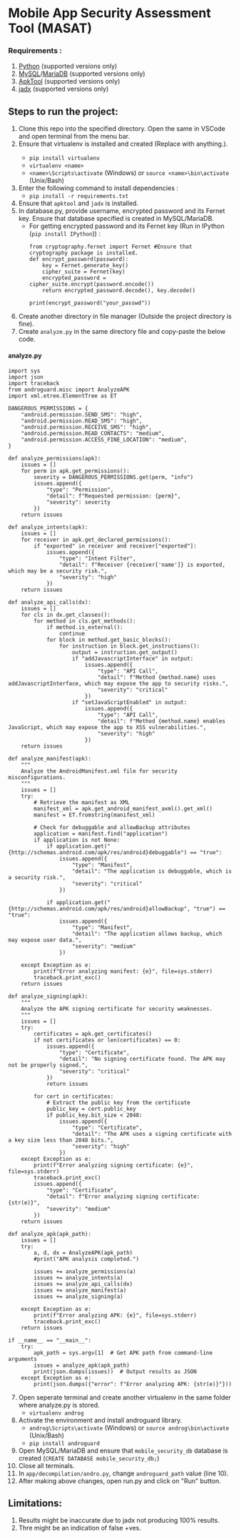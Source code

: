 # Mobile App Security Assessment Tool (MASAT)

### Requirements :
1. [Python](https://www.python.org/) (supported versions only)
2. [MySQL](https://dev.mysql.com/downloads/)/[MariaDB](https://mariadb.org/) (supported versions only)
3. [ApkTool](https://apktool.org/) (supported versions only)
4. [jadx](https://github.com/skylot/jadx) (supported versions only)

## Steps to run the project:

1. Clone this repo into the specified directory. Open the same in VSCode and open terminal from the menu bar.
2. Ensure that virtualenv is installed and created (Replace <name> with anything.).
    - ```pip install virtualenv```
    - ```virtualenv <name>```
    - ```<name>\Scripts\activate``` (Windows) or ```source <name>\bin\activate``` (Unix/Bash)
3. Enter the following command to install dependencies :
    - ```pip install -r requirements.txt```
4. Ensure that ```apktool``` and ```jadx``` is installed.
5. In database.py, provide username, encrypted password and its Fernet key. Ensure that database specified is created in MySQL/MariaDB.
   - For getting encrypted password and its Fernet key (Run in IPython (```pip install IPython```)) :
     ```
     from cryptography.fernet import Fernet #Ensure that cryptography package is installed.
     def encrypt_password(password):
         key = Fernet.generate_key()
         cipher_suite = Fernet(key)
         encrypted_password = cipher_suite.encrypt(password.encode())
         return encrypted_password.decode(), key.decode()
     
     print(encrypt_password("your_passwd"))
     ```
6. Create another directory in file manager (Outside the project directory is fine).
7. Create ```analyze.py``` in the same directory file and copy-paste the below code.
#### analyze.py

```
import sys
import json
import traceback
from androguard.misc import AnalyzeAPK
import xml.etree.ElementTree as ET

DANGEROUS_PERMISSIONS = {
    "android.permission.SEND_SMS": "high",
    "android.permission.READ_SMS": "high",
    "android.permission.RECEIVE_SMS": "high",
    "android.permission.READ_CONTACTS": "medium",
    "android.permission.ACCESS_FINE_LOCATION": "medium",
}

def analyze_permissions(apk):
    issues = []
    for perm in apk.get_permissions():
        severity = DANGEROUS_PERMISSIONS.get(perm, "info")
        issues.append({
            "type": "Permission",
            "detail": f"Requested permission: {perm}",
            "severity": severity
        })
    return issues

def analyze_intents(apk):
    issues = []
    for receiver in apk.get_declared_permissions():
        if "exported" in receiver and receiver["exported"]:
            issues.append({
                "type": "Intent Filter",
                "detail": f"Receiver {receiver['name']} is exported, which may be a security risk.",
                "severity": "high"
            })
    return issues

def analyze_api_calls(dx):
    issues = []
    for cls in dx.get_classes():
        for method in cls.get_methods():
            if method.is_external():
                continue
            for block in method.get_basic_blocks():
                for instruction in block.get_instructions():
                    output = instruction.get_output()
                    if "addJavascriptInterface" in output:
                        issues.append({
                            "type": "API Call",
                            "detail": f"Method {method.name} uses addJavascriptInterface, which may expose the app to security risks.",
                            "severity": "critical"
                        })
                    if "setJavaScriptEnabled" in output:
                        issues.append({
                            "type": "API Call",
                            "detail": f"Method {method.name} enables JavaScript, which may expose the app to XSS vulnerabilities.",
                            "severity": "high"
                        })
    return issues

def analyze_manifest(apk):
    """
    Analyze the AndroidManifest.xml file for security misconfigurations.
    """
    issues = []
    try:
        # Retrieve the manifest as XML
        manifest_xml = apk.get_android_manifest_axml().get_xml()
        manifest = ET.fromstring(manifest_xml)

        # Check for debuggable and allowBackup attributes
        application = manifest.find("application")
        if application is not None:
            if application.get("{http://schemas.android.com/apk/res/android}debuggable") == "true":
                issues.append({
                    "type": "Manifest",
                    "detail": "The application is debuggable, which is a security risk.",
                    "severity": "critical"
                })

            if application.get("{http://schemas.android.com/apk/res/android}allowBackup", "true") == "true":
                issues.append({
                    "type": "Manifest",
                    "detail": "The application allows backup, which may expose user data.",
                    "severity": "medium"
                })

    except Exception as e:
        print(f"Error analyzing manifest: {e}", file=sys.stderr)
        traceback.print_exc()
    return issues

def analyze_signing(apk):
    """
    Analyze the APK signing certificate for security weaknesses.
    """
    issues = []
    try:
        certificates = apk.get_certificates()
        if not certificates or len(certificates) == 0:
            issues.append({
                "type": "Certificate",
                "detail": "No signing certificate found. The APK may not be properly signed.",
                "severity": "critical"
            })
            return issues

        for cert in certificates:
            # Extract the public key from the certificate
            public_key = cert.public_key
            if public_key.bit_size < 2048:
                issues.append({
                    "type": "Certificate",
                    "detail": "The APK uses a signing certificate with a key size less than 2048 bits.",
                    "severity": "high"
                })
    except Exception as e:
        print(f"Error analyzing signing certificate: {e}", file=sys.stderr)
        traceback.print_exc()
        issues.append({
            "type": "Certificate",
            "detail": f"Error analyzing signing certificate: {str(e)}",
            "severity": "medium"
        })
    return issues

def analyze_apk(apk_path):
    issues = []
    try:
        a, d, dx = AnalyzeAPK(apk_path)
        #print("APK analysis completed.")

        issues += analyze_permissions(a)
        issues += analyze_intents(a)
        issues += analyze_api_calls(dx)
        issues += analyze_manifest(a)
        issues += analyze_signing(a)

    except Exception as e:
        print(f"Error analyzing APK: {e}", file=sys.stderr)
        traceback.print_exc()
    return issues

if __name__ == "__main__":
    try:
        apk_path = sys.argv[1]  # Get APK path from command-line arguments
        issues = analyze_apk(apk_path)
        print(json.dumps(issues))  # Output results as JSON
    except Exception as e:
        print(json.dumps({"error": f"Error analyzing APK: {str(e)}"}))
```

7. Open seperate terminal and create another virtualenv in the same folder where analyze.py is stored.
   - ```virtualenv androg```
8. Activate the environment and install androguard library.
   - ```androg\Scripts\activate``` (Windows) or ```source androg\bin\activate``` (Unix/Bash)
   - ```pip install androguard```
9. Open MySQL/MariaDB and ensure that ```mobile_security_db``` database is created (```CREATE DATABASE mobile_security_db;```)
10. Close all terminals.
11. In ```app/decompilation/andro.py```, change ```androguard_path``` value (line 10).
12. After making above changes, open run.py and click on "Run" button.

## Limitations:
1. Results might be inaccurate due to jadx not producing 100% results.
2. Thre might be an indication of false +ves.
